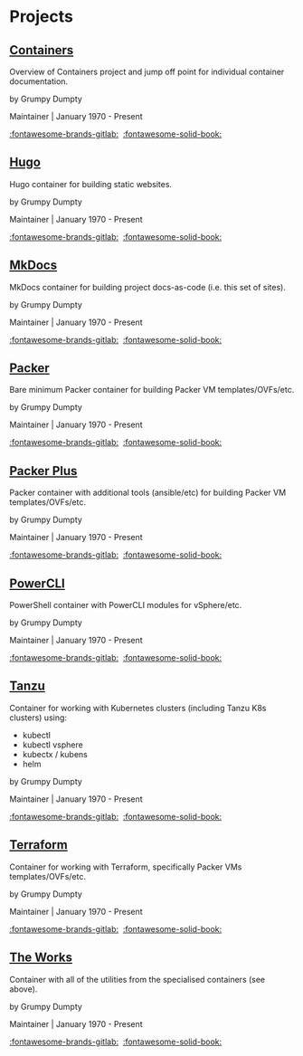 # Projects

## [Containers](http://containers.lab.net/)

Overview of Containers project and jump off point for individual container documentation.

by Grumpy Dumpty

Maintainer | January 1970 - Present

[:fontawesome-brands-gitlab:](https://gitlab.eng.vmware.com/sydney/containers/containers)  [:fontawesome-solid-book:](http://containers.lab.net)

## [Hugo](http://containers.lab.net/hugo)

Hugo container for building static websites.

by Grumpy Dumpty

Maintainer | January 1970 - Present

[:fontawesome-brands-gitlab:](https://gitlab.eng.vmware.com/sydney/containers/containers/hugo)  [:fontawesome-solid-book:](http://containers.lab.net/hugo)

## [MkDocs](http://containers.lab.net/mkdocs)

MkDocs container for building project docs-as-code (i.e. this set of sites).

by Grumpy Dumpty

Maintainer | January 1970 - Present

[:fontawesome-brands-gitlab:](https://gitlab.eng.vmware.com/sydney/containers/containers/mkdocs)  [:fontawesome-solid-book:](http://containers.lab.net/mkdocs)

## [Packer](http://containers.lab.net/packer)

Bare minimum Packer container for building Packer VM templates/OVFs/etc.

by Grumpy Dumpty

Maintainer | January 1970 - Present

[:fontawesome-brands-gitlab:](https://gitlab.eng.vmware.com/sydney/containers/containers/packer)  [:fontawesome-solid-book:](http://containers.lab.net/packer)

## [Packer Plus](http://containers.lab.net/packerplus)

Packer container with additional tools (ansible/etc) for building Packer VM templates/OVFs/etc.

by Grumpy Dumpty

Maintainer | January 1970 - Present

[:fontawesome-brands-gitlab:](https://gitlab.eng.vmware.com/sydney/containers/containers/packerplus)  [:fontawesome-solid-book:](http://containers.lab.net/packerplus)

## [PowerCLI](http://containers.lab.net/powercli)

PowerShell container with PowerCLI modules for vSphere/etc.

by Grumpy Dumpty

Maintainer | January 1970 - Present

[:fontawesome-brands-gitlab:](https://gitlab.eng.vmware.com/sydney/containers/containers/powercli)  [:fontawesome-solid-book:](http://containers.lab.net/powercli)

## [Tanzu](http://containers.lab.net/tanzu)

Container for working with Kubernetes clusters (including Tanzu K8s clusters) using:

- kubectl
- kubectl vsphere
- kubectx / kubens
- helm

by Grumpy Dumpty

Maintainer | January 1970 - Present

[:fontawesome-brands-gitlab:](https://gitlab.eng.vmware.com/sydney/containers/containers/tanzu)  [:fontawesome-solid-book:](http://containers.lab.net/tanzu)

## [Terraform](http://containers.lab.net/terraform)

Container for working with Terraform, specifically Packer VMs templates/OVFs/etc.

by Grumpy Dumpty

Maintainer | January 1970 - Present

[:fontawesome-brands-gitlab:](https://gitlab.eng.vmware.com/sydney/containers/containers/terraform)  [:fontawesome-solid-book:](http://containers.lab.net/terraform)

## [The Works](http://containers.lab.net/theworks)

Container with all of the utilities from the specialised containers (see above).

by Grumpy Dumpty

Maintainer | January 1970 - Present

[:fontawesome-brands-gitlab:](https://gitlab.eng.vmware.com/sydney/containers/containers/thework)  [:fontawesome-solid-book:](http://containers.lab.net/theworks)
